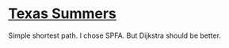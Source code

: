# [Texas Summers](https://open.kattis.com/problems/texassummers)

Simple shortest path. I chose SPFA. But Dijkstra should be better.